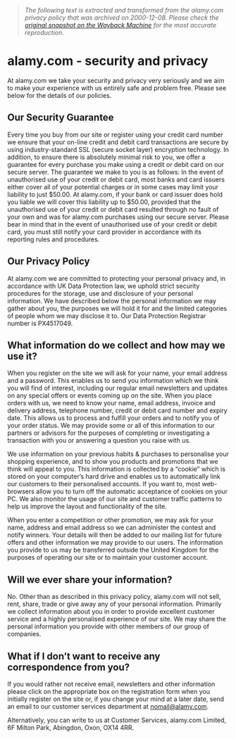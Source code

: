 > *The following text is extracted and transformed from the alamy.com privacy policy that was archived on 2000-12-08. Please check the [original snapshot on the Wayback Machine](https://web.archive.org/web/20001208003100id_/http%3A//www.alamy.com/privacy.asp) for the most accurate reproduction.*

# alamy.com - security and privacy

At alamy.com we take your security and privacy very seriously and we aim to make your experience with us entirely safe and problem free. Please see below for the details of our policies. 

## Our Security Guarantee

Every time you buy from our site or register using your credit card number we ensure that your on-line credit and debit card transactions are secure by using industry-standard SSL (secure socket layer) encryption technology. In addition, to ensure there is absolutely minimal risk to you, we offer a guarantee for every purchase you make using a credit or debit card on our secure server. The guarantee we make to you is as follows: In the event of unauthorised use of your credit or debit card, most banks and card issuers either cover all of your potential charges or in some cases may limit your liability to just $50.00. At alamy.com, if your bank or card issuer does hold you liable we will cover this liability up to $50.00, provided that the unauthorised use of your credit or debit card resulted through no fault of your own and was for alamy.com purchases using our secure server. Please bear in mind that in the event of unauthorised use of your credit or debit card, you must still notify your card provider in accordance with its reporting rules and procedures. 

## Our Privacy Policy

At alamy.com we are committed to protecting your personal privacy and, in accordance with UK Data Protection law, we uphold strict security procedures for the storage, use and disclosure of your personal information. We have described below the personal information we may gather about you, the purposes we will hold it for and the limited categories of people whom we may disclose it to. Our Data Protection Registrar number is PX4517049. 

## What information do we collect and how may we use it?

When you register on the site we will ask for your name, your email address and a password. This enables us to send you information which we think you will find of interest, including our regular email newsletters and updates on any special offers or events coming up on the site. When you place orders with us, we need to know your name, email address, invoice and delivery address, telephone number, credit or debit card number and expiry date. This allows us to process and fulfill your orders and to notify you of your order status. We may provide some or all of this information to our partners or advisors for the purposes of completing or investigating a transaction with you or answering a question you raise with us.

We use information on your previous habits & purchases to personalise your shopping experience, and to show you products and promotions that we think will appeal to you. This information is collected by a “cookie” which is stored on your computer’s hard drive and enables us to automatically link our customers to their personalised accounts. If you want to, most web-browsers allow you to turn off the automatic acceptance of cookies on your PC. We also monitor the usage of our site and customer traffic patterns to help us improve the layout and functionality of the site.

When you enter a competition or other promotion, we may ask for your name, address and email address so we can administer the contest and notify winners. Your details will then be added to our mailing list for future offers and other information we may provide to our users. The information you provide to us may be transferred outside the United Kingdom for the purposes of operating our site or to maintain your customer account.

## Will we ever share your information?

No. Other than as described in this privacy policy, alamy.com will not sell, rent, share, trade or give away any of your personal information. Primarily we collect information about you in order to provide excellent customer service and a highly personalised experience of our site. We may share the personal information you provide with other members of our group of companies.

## What if I don’t want to receive any correspondence from you?

If you would rather not receive email, newsletters and other information please click on the appropriate box on the registration form when you initially register on the site or, if you change your mind at a later date, send an email to our customer services department at [nomail@alamy.com](mailto:nomail@alamy.com). 

Alternatively, you can write to us at Customer Services, alamy.com Limited, 6F Milton Park, Abingdon, Oxon, OX14 4RR.
